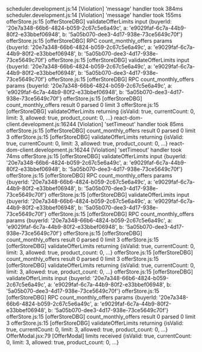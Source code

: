 scheduler.development.js:14 [Violation] 'message' handler took 384ms
scheduler.development.js:14 [Violation] 'message' handler took 155ms
offerStore.js:15 [offerStoreDBG] validateOfferLimits input {buyerId: '20e7a348-66b6-4824-b059-2c67c5e6a49c', a: 'e9029faf-6c7a-44b9-80f2-e33bbef06948', b: '5a05b070-dee3-4d17-938e-73ce5649c70f'}
offerStore.js:15 [offerStoreDBG] RPC count_monthly_offers params {buyerId: '20e7a348-66b6-4824-b059-2c67c5e6a49c', a: 'e9029faf-6c7a-44b9-80f2-e33bbef06948', b: '5a05b070-dee3-4d17-938e-73ce5649c70f'}
offerStore.js:15 [offerStoreDBG] validateOfferLimits input {buyerId: '20e7a348-66b6-4824-b059-2c67c5e6a49c', a: 'e9029faf-6c7a-44b9-80f2-e33bbef06948', b: '5a05b070-dee3-4d17-938e-73ce5649c70f'}
offerStore.js:15 [offerStoreDBG] RPC count_monthly_offers params {buyerId: '20e7a348-66b6-4824-b059-2c67c5e6a49c', a: 'e9029faf-6c7a-44b9-80f2-e33bbef06948', b: '5a05b070-dee3-4d17-938e-73ce5649c70f'}
offerStore.js:15 [offerStoreDBG] count_monthly_offers result 0 parsed 0 limit 3
offerStore.js:15 [offerStoreDBG] validateOfferLimits returning {isValid: true, currentCount: 0, limit: 3, allowed: true, product_count: 0, …}
react-dom-client.development.js:16244 [Violation] 'setTimeout' handler took 85ms
offerStore.js:15 [offerStoreDBG] count_monthly_offers result 0 parsed 0 limit 3
offerStore.js:15 [offerStoreDBG] validateOfferLimits returning {isValid: true, currentCount: 0, limit: 3, allowed: true, product_count: 0, …}
react-dom-client.development.js:16244 [Violation] 'setTimeout' handler took 74ms
offerStore.js:15 [offerStoreDBG] validateOfferLimits input {buyerId: '20e7a348-66b6-4824-b059-2c67c5e6a49c', a: 'e9029faf-6c7a-44b9-80f2-e33bbef06948', b: '5a05b070-dee3-4d17-938e-73ce5649c70f'}
offerStore.js:15 [offerStoreDBG] RPC count_monthly_offers params {buyerId: '20e7a348-66b6-4824-b059-2c67c5e6a49c', a: 'e9029faf-6c7a-44b9-80f2-e33bbef06948', b: '5a05b070-dee3-4d17-938e-73ce5649c70f'}
offerStore.js:15 [offerStoreDBG] validateOfferLimits input {buyerId: '20e7a348-66b6-4824-b059-2c67c5e6a49c', a: 'e9029faf-6c7a-44b9-80f2-e33bbef06948', b: '5a05b070-dee3-4d17-938e-73ce5649c70f'}
offerStore.js:15 [offerStoreDBG] RPC count_monthly_offers params {buyerId: '20e7a348-66b6-4824-b059-2c67c5e6a49c', a: 'e9029faf-6c7a-44b9-80f2-e33bbef06948', b: '5a05b070-dee3-4d17-938e-73ce5649c70f'}
offerStore.js:15 [offerStoreDBG] count_monthly_offers result 0 parsed 0 limit 3
offerStore.js:15 [offerStoreDBG] validateOfferLimits returning {isValid: true, currentCount: 0, limit: 3, allowed: true, product_count: 0, …}
offerStore.js:15 [offerStoreDBG] count_monthly_offers result 0 parsed 0 limit 3
offerStore.js:15 [offerStoreDBG] validateOfferLimits returning {isValid: true, currentCount: 0, limit: 3, allowed: true, product_count: 0, …}
offerStore.js:15 [offerStoreDBG] validateOfferLimits input {buyerId: '20e7a348-66b6-4824-b059-2c67c5e6a49c', a: 'e9029faf-6c7a-44b9-80f2-e33bbef06948', b: '5a05b070-dee3-4d17-938e-73ce5649c70f'}
offerStore.js:15 [offerStoreDBG] RPC count_monthly_offers params {buyerId: '20e7a348-66b6-4824-b059-2c67c5e6a49c', a: 'e9029faf-6c7a-44b9-80f2-e33bbef06948', b: '5a05b070-dee3-4d17-938e-73ce5649c70f'}
offerStore.js:15 [offerStoreDBG] count_monthly_offers result 0 parsed 0 limit 3
offerStore.js:15 [offerStoreDBG] validateOfferLimits returning {isValid: true, currentCount: 0, limit: 3, allowed: true, product_count: 0, …}
OfferModal.jsx:79 [OfferModal] limits received {isValid: true, currentCount: 0, limit: 3, allowed: true, product_count: 0, …}
